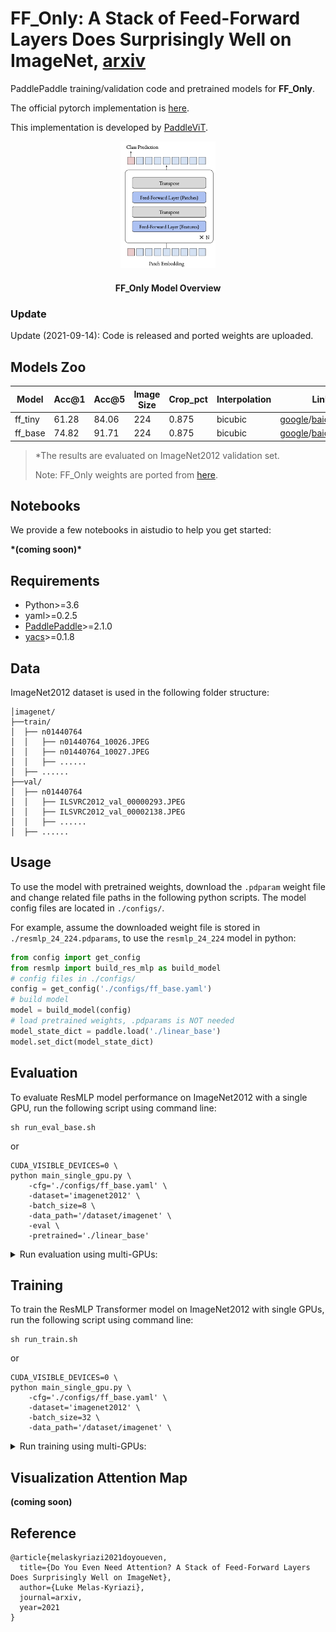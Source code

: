 # FF_Only: A Stack of Feed-Forward Layers Does Surprisingly Well on ImageNet, [arxiv](https://arxiv.org/abs/2105.02723) 

PaddlePaddle training/validation code and pretrained models for **FF_Only**.

The official pytorch implementation is [here](https://github.com/lukemelas/do-you-even-need-attention).


This implementation is developed by [PaddleViT](https://github.com/BR-IDL/PaddleViT.git).

<p align="center">
<img src="./ffonly.png" alt="drawing" width="30%" height="30%"/>
    <h4 align="center">FF_Only Model Overview</h4>
</p>




### Update 
Update (2021-09-14): Code is released and ported weights are uploaded.

## Models Zoo

| Model                          | Acc@1 | Acc@5 | Image Size | Crop_pct | Interpolation | Link |
|--------------------------------|-------|-------|------------|----------|--------------|---------------|
| ff_tiny            | 61.28 | 84.06 | 224        | 0.875    | bicubic       | [google](https://drive.google.com/file/d/14bPRCwuY_nT852fBZxb9wzXzbPWNfbCG/view?usp=sharing)/[baidu](https://pan.baidu.com/s/1nNE4Hh1Nrzl7FEiyaZutDA)(mjgd) |
| ff_base       | 74.82 | 91.71 | 224        | 0.875      | bicubic      | [google](https://drive.google.com/file/d/1DHUg4oCi41ELazPCvYxCFeShPXE4wU3p/view?usp=sharing)/[baidu](https://pan.baidu.com/s/1l-h6Cq4B8kZRvHKDTzhhUg)(m1jc) |

> *The results are evaluated on ImageNet2012 validation set.
>
> Note: FF_Only weights are ported from [here](https://github.com/lukemelas/do-you-even-need-attention).



## Notebooks
We provide a few notebooks in aistudio to help you get started:

**\*(coming soon)\***


## Requirements
- Python>=3.6
- yaml>=0.2.5
- [PaddlePaddle](https://www.paddlepaddle.org.cn/documentation/docs/en/install/index_en.html)>=2.1.0
- [yacs](https://github.com/rbgirshick/yacs)>=0.1.8

## Data 
ImageNet2012 dataset is used in the following folder structure:
```
│imagenet/
├──train/
│  ├── n01440764
│  │   ├── n01440764_10026.JPEG
│  │   ├── n01440764_10027.JPEG
│  │   ├── ......
│  ├── ......
├──val/
│  ├── n01440764
│  │   ├── ILSVRC2012_val_00000293.JPEG
│  │   ├── ILSVRC2012_val_00002138.JPEG
│  │   ├── ......
│  ├── ......
```

## Usage
To use the model with pretrained weights, download the `.pdparam` weight file and change related file paths in the following python scripts. The model config files are located in `./configs/`.

For example, assume the downloaded weight file is stored in `./resmlp_24_224.pdparams`, to use the `resmlp_24_224` model in python:
```python
from config import get_config
from resmlp import build_res_mlp as build_model
# config files in ./configs/
config = get_config('./configs/ff_base.yaml')
# build model
model = build_model(config)
# load pretrained weights, .pdparams is NOT needed
model_state_dict = paddle.load('./linear_base')
model.set_dict(model_state_dict)
```

## Evaluation
To evaluate ResMLP model performance on ImageNet2012 with a single GPU, run the following script using command line:
```shell
sh run_eval_base.sh
```
or
```shell
CUDA_VISIBLE_DEVICES=0 \
python main_single_gpu.py \
    -cfg='./configs/ff_base.yaml' \
    -dataset='imagenet2012' \
    -batch_size=8 \
    -data_path='/dataset/imagenet' \
    -eval \
    -pretrained='./linear_base'
```

<details>

<summary>
Run evaluation using multi-GPUs:
</summary>


```shell
sh run_eval_multi_base.sh
```
or
```shell
CUDA_VISIBLE_DEVICES=4,5,6,7 \
python main_multi_gpu.py \
    -cfg='./configs/ff_base.yaml' \
    -dataset='imagenet2012' \
    -batch_size=16 \
    -data_path='/dataset/imagenet' \
    -eval \
    -pretrained='./linear_base'
```

</details>

## Training
To train the ResMLP Transformer model on ImageNet2012 with single GPUs, run the following script using command line:
```shell
sh run_train.sh
```
or
```shell
CUDA_VISIBLE_DEVICES=0 \
python main_single_gpu.py \
    -cfg='./configs/ff_base.yaml' \
    -dataset='imagenet2012' \
    -batch_size=32 \
    -data_path='/dataset/imagenet' \
```

<details>
<summary>
Run training using multi-GPUs:
</summary>


```shell
sh run_train_multi.sh
```
or
```shell
CUDA_VISIBLE_DEVICES=0,1,2,3 \
python main_multi_gpu.py \
    -cfg='./configs/ff_base.yaml' \
    -dataset='imagenet2012' \
    -batch_size=16 \
    -data_path='/dataset/imagenet' \ 
```

</details>


## Visualization Attention Map
**(coming soon)**

## Reference
```
@article{melaskyriazi2021doyoueven,
  title={Do You Even Need Attention? A Stack of Feed-Forward Layers Does Surprisingly Well on ImageNet},
  author={Luke Melas-Kyriazi},
  journal=arxiv,
  year=2021
}
```

